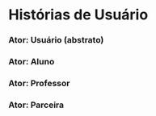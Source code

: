 # Histórias de Usuário


### Ator: Usuário (abstrato)  


### Ator: Aluno


### Ator: Professor


### Ator: Parceira